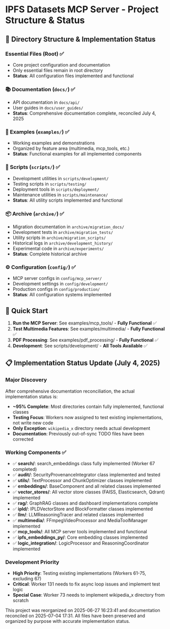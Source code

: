 # IPFS Datasets MCP Server - Project Structure & Status

## 📁 Directory Structure & Implementation Status

### Essential Files (Root) ✅
- Core project configuration and documentation
- Only essential files remain in root directory
- **Status**: All configuration files implemented and functional

### 📚 Documentation (`docs/`) ✅
- API documentation in `docs/api/`
- User guides in `docs/user_guides/`
- **Status**: Comprehensive documentation complete, reconciled July 4, 2025

### 🧪 Examples (`examples/`) ✅
- Working examples and demonstrations
- Organized by feature area (multimedia, mcp_tools, etc.)
- **Status**: Functional examples for all implemented components

### 🔧 Scripts (`scripts/`) ✅
- Development utilities in `scripts/development/`
- Testing scripts in `scripts/testing/`
- Deployment tools in `scripts/deployment/`
- Maintenance utilities in `scripts/maintenance/`
- **Status**: All utility scripts implemented and functional

### 📦 Archive (`archive/`) ✅
- Migration documentation in `archive/migration_docs/`
- Development tests in `archive/migration_tests/`
- Utility scripts in `archive/migration_scripts/`
- Historical logs in `archive/development_history/`
- Experimental code in `archive/experiments/`
- **Status**: Complete historical archive

### ⚙️ Configuration (`config/`) ✅
- MCP server configs in `config/mcp_server/`
- Development settings in `config/development/`
- Production configs in `config/production/`
- **Status**: All configuration systems implemented

## 🚀 Quick Start

1. **Run the MCP Server**: See examples/mcp_tools/ - **Fully Functional** ✅
2. **Test Multimedia Features**: See examples/multimedia/ - **Fully Functional** ✅
3. **PDF Processing**: See examples/pdf_processing/ - **Fully Functional** ✅
4. **Development**: See scripts/development/ - **All Tools Available** ✅

## 📋 Implementation Status Update (July 4, 2025)

### Major Discovery
After comprehensive documentation reconciliation, the actual implementation status is:

- **~95% Complete**: Most directories contain fully implemented, functional classes
- **Testing Focus**: Workers now assigned to test existing implementations, not write new code
- **Only Exception**: `wikipedia_x` directory needs actual development
- **Documentation**: Previously out-of-sync TODO files have been corrected

### Working Components ✅
- ✅ **search/**: search_embeddings class fully implemented (Worker 67 completed)
- ✅ **audit/**: SecurityProvenanceIntegrator class implemented and tested
- ✅ **utils/**: TextProcessor and ChunkOptimizer classes implemented
- ✅ **embeddings/**: BaseComponent and all related classes implemented
- ✅ **vector_stores/**: All vector store classes (FAISS, Elasticsearch, Qdrant) implemented
- ✅ **rag/**: GraphRAG classes and dashboard implementations complete
- ✅ **ipld/**: IPLDVectorStore and BlockFormatter classes implemented
- ✅ **llm/**: LLMReasoningTracer and related classes implemented
- ✅ **multimedia/**: FFmpegVideoProcessor and MediaToolManager implemented
- ✅ **mcp_tools/**: All MCP server tools implemented and functional
- ✅ **ipfs_embeddings_py/**: Core embedding classes implemented
- ✅ **logic_integration/**: LogicProcessor and ReasoningCoordinator implemented

### Development Priority
- **High Priority**: Testing existing implementations (Workers 61-75, excluding 67)
- **Critical**: Worker 131 needs to fix async loop issues and implement test logic
- **Special Case**: Worker 73 needs to implement wikipedia_x directory from scratch

This project was reorganized on 2025-06-27 16:23:41 and documentation reconciled on 2025-07-04 17:31.
All files have been preserved and organized by purpose with accurate implementation status.
